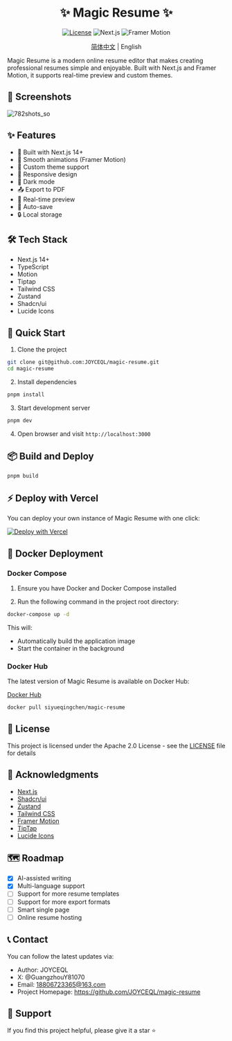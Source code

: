 <div align="center">

# ✨ Magic Resume ✨

[![License](https://img.shields.io/badge/License-Apache_2.0-blue.svg)](https://opensource.org/licenses/Apache-2.0)
![Next.js](https://img.shields.io/badge/Next.js-14.0-black)
![Framer Motion](https://img.shields.io/badge/Framer_Motion-10.0-purple)

[简体中文](./README.md) | English

</div>

Magic Resume is a modern online resume editor that makes creating professional resumes simple and enjoyable. Built with Next.js and Framer Motion, it supports real-time preview and custom themes.

## 📸 Screenshots

![782shots_so](https://github.com/user-attachments/assets/dda52f82-10eb-4f8d-a643-a11c3c4da35f)

## ✨ Features

- 🚀 Built with Next.js 14+
- 💫 Smooth animations (Framer Motion)
- 🎨 Custom theme support
- 📱 Responsive design
- 🌙 Dark mode
- 📤 Export to PDF
- 🔄 Real-time preview
- 💾 Auto-save
- 🔒 Local storage

## 🛠️ Tech Stack

- Next.js 14+
- TypeScript
- Motion
- Tiptap
- Tailwind CSS
- Zustand
- Shadcn/ui
- Lucide Icons

## 🚀 Quick Start

1. Clone the project

```bash
git clone git@github.com:JOYCEQL/magic-resume.git
cd magic-resume
```

2. Install dependencies

```bash
pnpm install
```

3. Start development server

```bash
pnpm dev
```

4. Open browser and visit `http://localhost:3000`

## 📦 Build and Deploy

```bash
pnpm build
```

## ⚡ Deploy with Vercel

You can deploy your own instance of Magic Resume with one click:

[![Deploy with Vercel](https://vercel.com/button)](https://vercel.com/new/clone?repository-url=https%3A%2F%2Fgithub.com%2FJOYCEQL%2Fmagic-resume)

## 🐳 Docker Deployment

### Docker Compose

1. Ensure you have Docker and Docker Compose installed

2. Run the following command in the project root directory:

```bash
docker-compose up -d
```

This will:

- Automatically build the application image
- Start the container in the background

### Docker Hub

The latest version of Magic Resume is available on Docker Hub:

[Docker Hub](https://hub.docker.com/r/siyueqingchen/magic-resume/)

```bash
docker pull siyueqingchen/magic-resume
```

## 📝 License

This project is licensed under the Apache 2.0 License - see the [LICENSE](LICENSE) file for details

## 🙏 Acknowledgments

- [Next.js](https://nextjs.org/)
- [Shadcn/ui](https://ui.shadcn.com/)
- [Zustand](https://zustand-demo.pmnd.rs/)
- [Tailwind CSS](https://tailwindcss.com/)
- [Framer Motion](https://www.framer.com/motion/)
- [TipTap](https://tiptap.dev/)
- [Lucide Icons](https://lucide.dev/)

## 🗺️ Roadmap

- [x] AI-assisted writing
- [x] Multi-language support
- [ ] Support for more resume templates
- [ ] Support for more export formats
- [ ] Smart single page
- [ ] Online resume hosting

## 📞 Contact

You can follow the latest updates via:

- Author: JOYCEQL
- X: @GuangzhouY81070
- Email: 18806723365@163.com
- Project Homepage: https://github.com/JOYCEQL/magic-resume

## 🌟 Support

If you find this project helpful, please give it a star ⭐️

